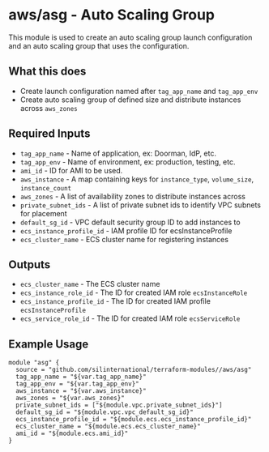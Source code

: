 # aws/asg - Auto Scaling Group
This module is used to create an auto scaling group launch configuration and
an auto scaling group that uses the configuration.

## What this does

 - Create launch configuration named after `tag_app_name` and `tag_app_env`
 - Create auto scaling group of defined size and distribute instances across `aws_zones`

## Required Inputs

 - `tag_app_name` - Name of application, ex: Doorman, IdP, etc.
 - `tag_app_env` - Name of environment, ex: production, testing, etc.
 - `ami_id` - ID for AMI to be used.
 - `aws_instance` - A map containing keys for `instance_type`, `volume_size`, `instance_count`
 - `aws_zones` - A list of availability zones to distribute instances across
 - `private_subnet_ids` - A list of private subnet ids to identify VPC subnets for placement
 - `default_sg_id` - VPC default security group ID to add instances to
 - `ecs_instance_profile_id` - IAM profile ID for ecsInstanceProfile
 - `ecs_cluster_name` - ECS cluster name for registering instances

## Outputs

 - `ecs_cluster_name` - The ECS cluster name
 - `ecs_instance_role_id` - The ID for created IAM role `ecsInstanceRole`
 - `ecs_instance_profile_id` - The ID for created IAM profile `ecsInstanceProfile`
 - `ecs_service_role_id` - The ID for created IAM role `ecsServiceRole`

## Example Usage

```hcl
module "asg" {
  source = "github.com/silinternational/terraform-modules//aws/asg"
  tag_app_name = "${var.tag_app_name}"
  tag_app_env = "${var.tag_app_env}"
  aws_instance = "${var.aws_instance}"
  aws_zones = "${var.aws_zones}"
  private_subnet_ids = ["${module.vpc.private_subnet_ids}"]
  default_sg_id = "${module.vpc.vpc_default_sg_id}"
  ecs_instance_profile_id = "${module.ecs.ecs_instance_profile_id}"
  ecs_cluster_name = "${module.ecs.ecs_cluster_name}"
  ami_id = "${module.ecs.ami_id}"
}
```
